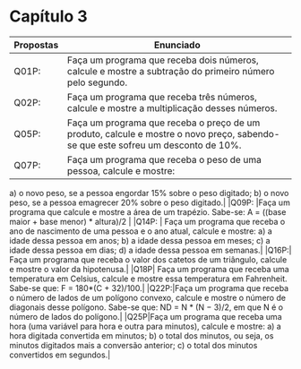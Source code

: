 # Capítulo 3
| Propostas | Enunciado |
|------------|-----------|
| Q01P: | Faça um programa que receba dois números, calcule e mostre a subtração do primeiro número pelo segundo.|
| Q02P: | Faça um programa que receba três números, calcule e mostre a multiplicação desses números.|
| Q05P: | Faça um programa que receba o preço de um produto, calcule e mostre o novo preço, sabendo-se que este sofreu um desconto de 10%.|
| Q07P: |Faça um programa que receba o peso de uma pessoa, calcule e mostre: 
a) o novo peso, se a pessoa engordar 15% sobre o peso digitado; 
b) o novo peso, se a pessoa emagrecer 20% sobre o peso digitado.|
|Q09P: |Faça um programa que calcule e mostre a área de um trapézio. 
Sabe-se: 
A = ((base maior + base menor) * altura)/2 |
|Q14P: | Faça um programa que receba o ano de nascimento de uma pessoa e o ano atual, calcule e mostre: 
a) a idade dessa pessoa em anos; 
b) a idade dessa pessoa em meses; 
c) a idade dessa pessoa em dias; 
d) a idade dessa pessoa em semanas.|
|Q16P:| Faça um programa que receba o valor dos catetos de um triângulo, calcule e mostre o valor da hipotenusa.|
|Q18P| Faça um programa que receba uma temperatura em Celsius, calcule e mostre essa temperatura em Fahrenheit. Sabe-se que:
F = 180*(C + 32)/100.|
|Q22P:|Faça um programa que receba o número de lados de um polígono convexo, calcule e mostre o número de diagonais desse polígono.
Sabe-se que:
ND = N * (N − 3)/2, em que N é o número de lados do polígono.|
|Q25P|Faça um programa que receba uma hora (uma variável para hora e outra para minutos), calcule e mostre: 
a) a hora digitada convertida em minutos; 
b) o total dos minutos, ou seja, os minutos digitados mais a conversão anterior; 
c) o total dos minutos convertidos em segundos.|
